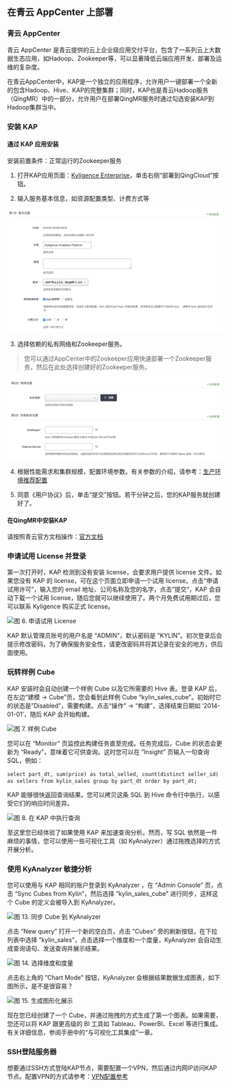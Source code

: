 ## 在青云 AppCenter 上部署

### 青云 AppCenter

青云 AppCenter 是青云提供的云上企业级应用交付平台，包含了一系列云上大数据生态应用，如Hadoop、Zookeeper等，可以显著降低云端应用开发、部署及运维的复杂度。

在青云AppCenter中，KAP是一个独立的应用程序，允许用户一键部署一个全新的包含Hadoop、Hive、KAP的完整集群；同时，KAP也是青云Hadoop服务（QingMR）中的一部分，允许用户在部署QingMR服务时通过勾选安装KAP到Hadoop集群当中。

### 安装 KAP

#### 通过 KAP 应用安装

安装前置条件：正常运行的Zookeeper服务

1) 打开KAP应用页面：[Kyligence Enterprise](https://appcenter.qingcloud.com/apps/app-oi15yp53/Kyligence%20Enterprise)，单击右侧“部署到QingCloud”按钮。

2) 输入服务基本信息，如资源配置类型、计费方式等

![](images/qingcloud_basic_conf.png)

3) 选择依赖的私有网络和Zookeeper服务。

> 您可以通过AppCenter中的Zookeeper应用快速部署一个Zookeeper服务，然后在此处选择创建好的Zookeeper服务。

![](images/qingcloud_depend.png)

4) 根据性能需求和集群规模，配置环境参数。有关参数的介绍，请参考：[生产环境推荐配置](../../config/recommend_settings.cn.md)

5) 同意《用户协议》后，单击“提交”按钮。若干分钟之后，您的KAP服务就创建好了。

#### 在QingMR中安装KAP

请按照青云官方文档操作：[官方文档](https://docs.qingcloud.com/product/big_data/QingMR/README.html)

### **申请试用 License 并登录**

第一次打开时，KAP 检测到没有安装 license，会要求用户提供 license 文件。如果您没有 KAP 的 license，可在这个页面立即申请一个试用 license。点击“申请试用许可”，输入您的 email 地址、公司名称及您的名字，点击”提交“，KAP 会自动下载一个试用 license，随后您就可以继续使用了。两个月免费试用期过后，您可以联系 Kyligence 购买正式 license。

![图 6. 申请试用 License](images/trial_license.png)

KAP 默认管理员账号的用户名是 “ADMIN”，默认密码是 ”KYLIN”。初次登录后会提示修改密码，为了确保服务安全性，请更改密码并将其记录在安全的地方，供后面使用。

### **玩转样例 Cube**

KAP 安装时会自动创建一个样例 Cube 以及它所需要的 Hive 表。登录 KAP 后，在左边“建模 -> Cube”页，您会看到此样例 Cube “kylin_sales_cube”。初始时它的状态是”Disabled”，需要构建。点击“操作” -> “构建”，选择结束日期如 ‘2014-01-01’，随后 KAP 会开始构建。

![图 7. 样例 Cube](images/sample_cube.png)

您可以在 “Monitor” 页监控此构建任务直至完成。任务完成后，Cube 的状态会更新为 “Ready”，意味着它可供查询。这时您可以在 ”Insight” 页输入一句查询 SQL，例如：

```
select part_dt, sum(price) as total_selled, count(distinct seller_id) as sellers from kylin_sales group by part_dt order by part_dt;
```

KAP 能够很快返回查询结果。您可以拷贝这条 SQL 到 Hive 命令行中执行，以感受它们的响应时间差异。

![图 8. 在 KAP 中执行查询](images/query_in_kap.png)

至这里您已经体验了如果使用 KAP 来加速查询分析。然而，写 SQL 依然是一件麻烦的事情，您可以使用一些可视化工具（如 KyAnalyzer）通过拖拽选择的方式开展分析。

### **使用 KyAnalyzer 敏捷分析**

您可以使用与 KAP 相同的账户登录到 KyAnalyzer ，在 “Admin Console” 页，点击 “Sync Cubes from Kylin”，然后选择 ”kylin_sales_cube” 进行同步，这样这个 Cube 的定义会被导入到 KyAnalyzer。

![图 13. 同步 Cube 到 KyAnalyzer](images/sync_to_kyanalyzer.png)

点击 ”New query” 打开一个新的空白页，点击 ”Cubes” 旁的刷新按钮，在下拉列表中选择 ”kylin_sales”，点击选择一个维度和一个度量，KyAnalyzer 会自动生成查询语句、发送查询并展示结果。

![图 14. 选择维度和度量](images/dimension_and_measure.png)

点击右上角的 ”Chart Mode” 按钮，KyAnalyzer 会根据结果数据生成图表，如下图所示，是不是很容易？

![图 15. 生成图形化展示](images/chart_in_kyanalyzer.png)

现在您已经创建了一个 Cube，并通过拖拽的方式生成了第一个图表。如果需要，您还可以将 KAP 跟更高级的 BI 工具如 Tableau、PowerBI、Excel 等进行集成。有关详细信息，参阅手册中的“与可视化工具集成”一章。

### SSH登陆服务器

想要通过SSH方式登陆KAP节点，需要配置一个VPN，然后通过内网IP访问KAP节点。配置VPN的方式请参考：[VPN配置参考](https://docs.qingcloud.com/product/network/vpn)
